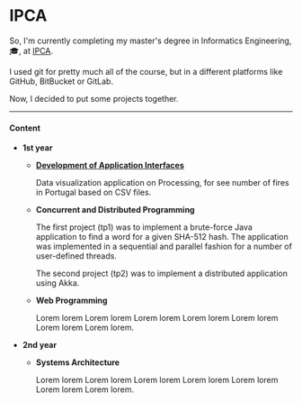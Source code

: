 # IPCA

So, I'm currently completing my master's degree in Informatics Engineering, :mortar_board:, at [IPCA](https://ipca.pt/).

I used git for pretty much all of the course, but in a different platforms like GitHub, BitBucket or GitLab.

Now, I decided to put some projects together.

---

#### Content

- **1st year**

  - **[Development of Application Interfaces](https://github.com/filipedaniel/ipca/tree/master/01/development-of-application-interfaces/processing-data-visualization)**
  
    Data visualization application on Processing, for see number of fires in Portugal based on CSV files.
  
  - **Concurrent and Distributed Programming**
  
    The first project (tp1) was to implement a brute-force Java application to find a word for a given SHA-512 hash. The application was implemented in a sequential and parallel fashion for a number of user-defined threads.

    The second project (tp2) was to implement a distributed application using Akka.

  - **Web Programming** 

    Lorem lorem Lorem lorem Lorem lorem Lorem lorem Lorem lorem Lorem lorem Lorem lorem.

- **2nd year**

  - **Systems Architecture**

    Lorem lorem Lorem lorem Lorem lorem Lorem lorem Lorem lorem Lorem lorem Lorem lorem.




